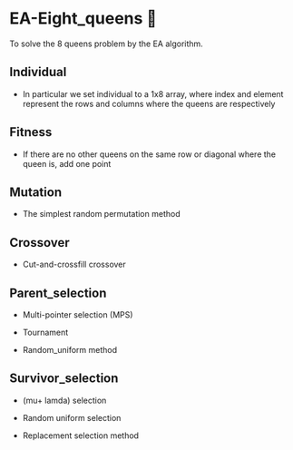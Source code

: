 # EA-Eight_queens 🐰

To solve the 8 queens problem by the EA algorithm.

## Individual

* In particular we set individual to a 1x8 array, where index and element represent the rows and columns where the queens are respectively

## Fitness

* If there are no other queens on the same row or diagonal where the queen is, add one point

## Mutation

* The simplest random permutation method 

## Crossover

* Cut-and-crossfill crossover

## Parent_selection

* Multi-pointer selection (MPS)

* Tournament

* Random_uniform method


## Survivor_selection

* (mu+ lamda) selection

* Random uniform selection

* Replacement selection method 
